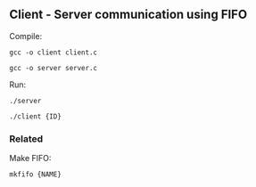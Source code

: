 ## Client - Server communication using FIFO

Compile:

`gcc -o client client.c`

`gcc -o server server.c`


Run:

`./server`

`./client {ID}`


### Related

Make FIFO:

`mkfifo {NAME}`
